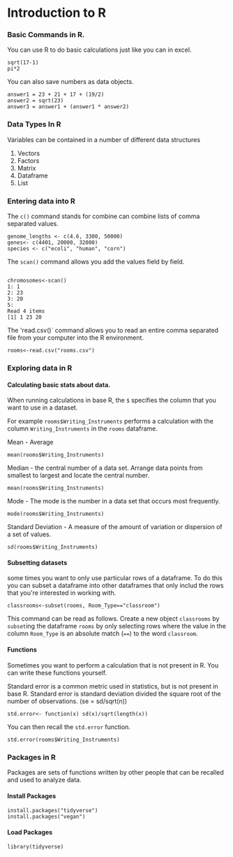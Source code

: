 # Introduction to R

### Basic Commands in R.
You can use R to do basic calculations just like you can in excel.

```{R}
sqrt(17-1)
pi*2
```

You can also save numbers as data objects.
```{R}
answer1 = 23 + 21 + 17 + (19/2)  
answer2 = sqrt(23)
answer3 = answer1 + (answer1 * answer2)
```
### Data Types In R
Variables can be contained in a number of different data structures
1. Vectors
3. Factors
4. Matrix
5. Dataframe
6. List


### Entering data into R

The `c()` command stands for combine can combine lists of comma separated values.

```{R}
genome_lengths <- c(4.6, 3300, 50000)
genes<- c(4401, 20000, 32000)
species <- c("ecoli", "human", "corn")  
```

The `scan()` command allows you add the values field by field.

```{R}

chromosomes<-scan()
1: 1
2: 23
3: 20
5: 
Read 4 items
[1] 1 23 20
```

The 'read.csv()` command allows you to read an entire comma separated file from your computer into the R environment.
```{R}
rooms<-read.csv("rooms.csv")
```

### Exploring data in R

#### Calculating basic stats about data.

When running calculations in base R, the `$` specifies the column that you want to use in a dataset.

For example `rooms$Writing_Instruments` performs a calculation with the column `Writing_Instruments` in the `rooms` dataframe.

Mean - Average
```{R}
mean(rooms$Writing_Instruments)
```
Median - the central number of a data set. Arrange data points from smallest to largest and locate the central number. 
```{R}
mean(rooms$Writing_Instruments)
```
Mode - The mode is the number in a data set that occurs most frequently.
```{R}
mode(rooms$Writing_Instruments)
```
Standard Deviation - A measure of the amount of variation or dispersion of a set of values.
```{R}
sd(rooms$Writing_Instruments)
```
#### Subsetting datasets
some times you want to only use particular rows of a dataframe.  To do this you can subset a dataframe into other dataframes that only includ the rows that you're interested in working with.

```{R}
classrooms<-subset(rooms, Room_Type=="classroom")
```
This command can be read as follows.
Create a new object `classrooms` by `subset`ing the dataframe `rooms` by only selecting rows where the value in the column `Room_Type` is an absolute match (`==`) to the word `classroom`.  

#### Functions
Sometimes you want to perform a calculation that is not present in R.  You can write these functions yourself.

Standard error is a common metric used in statistics, but is not present in base R.  Standard error is standard deviation divided the square root of the number of observations. (se = sd/sqrt(n))

```{R}
std.error<- function(x) sd(x)/sqrt(length(x))
```
You can then recall the `std.error` function.

```{R}
std.error(rooms$Writing_Instruments)
```

### Packages in R

Packages are sets of functions written by other people that can be recalled and used to analyze data.

#### Install Packages
```{R}
install.packages("tidyverse")
install.packages("vegan")
```

#### Load Packages
```{R}
library(tidyverse)
```

